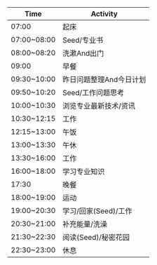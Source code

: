 Time|Activity
---|---
07:00 	   | 起床
07:00~08:00| Seed/专业书
08:00~08:20| 洗漱And出门
09:00 	   | 早餐
09:30~10:00| 昨日问题整理And今日计划
09:50~10:20| Seed/工作问题思考
10:00~10:30| 浏览专业最新技术/资讯
10:30~12:15|	工作
12:15~13:00| 午饭
13:00~13:30| 午休
13:30~16:00| 工作
16:00~18:00| 学习专业知识
17:30	   | 晚餐
18:00~19:00| 运动
19:00~20:30| 学习/回家(Seed)/工作
20:30~21:00| 补充能量/洗澡
21:30~22:30| 阅读(Seed)/秘密花园
22:30~23:00| 休息
